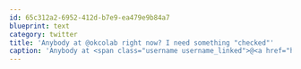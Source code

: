 ```yaml
---
id: 65c312a2-6952-412d-b7e9-ea479e9b84a7
blueprint: text
category: twitter
title: 'Anybody at @okcolab right now? I need something "checked"'
caption: 'Anybody at <span class="username username_linked">@<a href="https://twitter.com/okcolab" title="Okanagan coLab">okcolab</a></span> right now? I need something "checked"'
---
```

